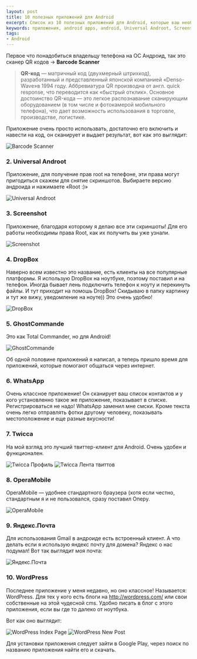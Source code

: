 ```yaml
---
layout: post
title: 10 полезных приложений для Android
excerpt: Список из 10 полезных приложений для Android, которые ваш необходимы!
keywords: приложения, android apps, android, Universal Androot, Screenshot, DropBox, GhostCommande, WhatsApp, Twicca, OperaMobile, Яндекс.Почта, WordPress
tags:
- Android
---
```


Первое что понадобиться владельцу телефона на ОС Андроид, так это сканер  QR кодов → **Barcode Scanner**

> **QR-код** — матричный код (двухмерный штрихкод), разработанный и представленный японской компанией «Denso-Wave»в 1994 году. Аббревиатура QR производна от англ. quick response, что переводится как «быстрый отклик». Основное достоинство QR-кода — это легкое распознавание сканирующим оборудованием (в том числе и фотокамерой мобильного телефона), что дает возможность использования в торговле, производстве, логистике.

Приложение очень просто использвать, достаточно его включить и навести на код, он сканирует и выдает результат, вот как это выглядит:

<img src="{{ site.url }}/upload/article/2011/01/12/qrcode.png" alt="Barcode Scanner" class="center"/>

### 2. Universal Androot

Приложение, для получение прав root на телефоне, эти права могут пригодиться скажем для снятие скриншотов. Выбираете версию андроида и нажимаете «Root :)»

<img src="{{ site.url }}/upload/article/2011/01/12/universalandroot.png" alt="Universal Androot" class="center"/>

### 3. Screenshot

Приложение, благодаря которому я делаю все эти скриншоты! Для его работы необходимы права Root, как их получить вы уже узнали.

 <img src="{{ site.url }}/upload/article/2011/01/12/screenshot.png" alt="Screenshot" class="center"/>

### 4. DropBox

Наверно всем известно это название, есть клиенты на все популярные платформы. Я использую DropBox на ноутбуке, поэтому поставил и на телефон. Иногда бывает лень подключить телефон к ноуту и перекинуть файлы. И тут приходит на помошь DropBox! Скидываю в папку картинку и тут же вижу, уведомление на ноуте)) Это очень удобно!

<img src="{{ site.url }}/upload/article/2011/01/12/dropbox.png" alt="DropBox" class="center"/>

### 5. GhostCommande

Это как Total Commander, но для Android!

<img src="{{ site.url }}/upload/article/2011/01/12/ghostcommande.png" alt="GhostCommande" class="center"/>

Об одной половине приложений я написал, а теперь пришло время для приложений, которые помогают общаться через интернет.

### 6. WhatsApp

Очень классное приложение! Он сканирует ваш список контактов и у кого установленно такое же приложение, показывает в списке. Регистрироваться не надо! WhatsApp заменил мне смски. Кроме текста очень легко отправлять фотки другому человеку, показывать местоположение и еще разные вкусности!

### 7. Twicca

На мой взгляд это лучший твиттер-клиент для Android. Очень удобен и функционален.

<img src="{{ site.url }}/upload/article/2011/01/12/twicca.png" alt="Twicca Профиль"/>
<img src="{{ site.url }}/upload/article/2011/01/12/twicca--tweet.png" alt="Twicca Лента твиттов"/>

### 8. OperaMobile

OperaMobile — удобнее стандартного браузера (хотя если честно, стандартным я и не пользовался, сразу поставил Оперу.

<img src="{{ site.url }}/upload/article/2011/01/12/operamobile.png" alt="OperaMobile" class="center"/>

### 9. Яндекс.Почта

Для использования Gmail в андроиде есть встроенный клиент. А что делать если я использую яндекс почту для домена?  Яндекс о нас подумал! Вот так выглядит моя почта:

<img src="{{ site.url }}/upload/article/2011/01/12/yandexmail.png" alt="Яндекс.Почта" class="center"/>

### 10. WordPress

Последнее приложение у меня недавно, но оно классное! Называется: WordPress. Для тех у кого есть блоги на http://wordpress.com/ или свои собственные на этой чудесной cms. Удобно писать в блог с этого приложения, если вы где то далеко от ноутбука.

Вот как оно выглядит:

<img src="{{ site.url }}/upload/article/2011/01/12/wordpress.png" alt="WordPress Index Page"/>
<img src="{{ site.url }}/upload/article/2011/01/12/wordpress--newpost.png" alt="WordPress New Post"/>

Для установки приложения следует зайти в Google Play, через поиск по названию приложения найти его и скачать.